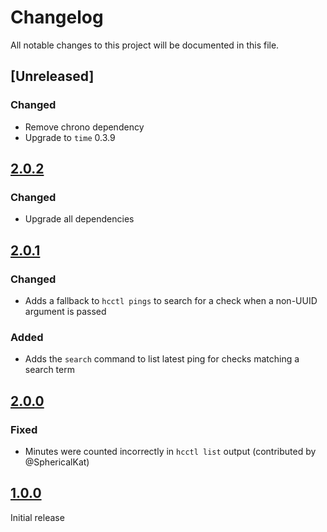 # Changelog

All notable changes to this project will be documented in this file.

## [Unreleased]

### Changed

- Remove chrono dependency
- Upgrade to `time` 0.3.9

## [2.0.2]

### Changed

- Upgrade all dependencies

## [2.0.1]

### Changed

- Adds a fallback to `hcctl pings` to search for a check when a non-UUID argument is passed

### Added

- Adds the `search` command to list latest ping for checks matching a search term

## [2.0.0]

### Fixed

- Minutes were counted incorrectly in `hcctl list` output (contributed by @SphericalKat)


## [1.0.0]

Initial release

[1.0.0]: https://github.com/msfjarvis/healthchecks-rs/releases/tag/hcctl-1.0.0
[2.0.0]: https://github.com/msfjarvis/healthchecks-rs/releases/tag/hcctl-2.0.0
[2.0.1]: https://github.com/msfjarvis/healthchecks-rs/releases/tag/hcctl-2.0.1
[2.0.2]: https://github.com/msfjarvis/healthchecks-rs/releases/tag/hcctl-2.0.2
